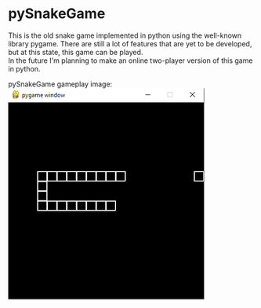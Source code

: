 # pySnakeGame
This is the old snake game implemented in python using the well-known library pygame. There are still a lot of features that are yet to be developed, but at this state, this game can be played.<br>
In the future I'm planning to make an online two-player version of this game in python.

pySnakeGame gameplay image:<br>
![alt text](https://github.com/julim29/pySnakeGame/blob/main/Images/gameplay_1.png)
